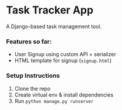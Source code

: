 # Task Tracker App

A Django-based task management tool.

### Features so far:
- User Signup using custom API + serializer
- HTML template for signup (`signup.html`)

### Setup Instructions
1. Clone the repo
2. Create virtual env & install dependencies
3. Run `python manage.py runserver`
